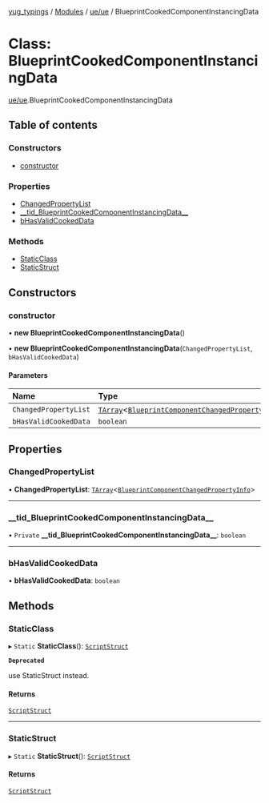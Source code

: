 [yug_typings](../README.md) / [Modules](../modules.md) / [ue/ue](../modules/ue_ue.md) / BlueprintCookedComponentInstancingData

# Class: BlueprintCookedComponentInstancingData

[ue/ue](../modules/ue_ue.md).BlueprintCookedComponentInstancingData

## Table of contents

### Constructors

- [constructor](ue_ue.BlueprintCookedComponentInstancingData.md#constructor)

### Properties

- [ChangedPropertyList](ue_ue.BlueprintCookedComponentInstancingData.md#changedpropertylist)
- [\_\_tid\_BlueprintCookedComponentInstancingData\_\_](ue_ue.BlueprintCookedComponentInstancingData.md#__tid_blueprintcookedcomponentinstancingdata__)
- [bHasValidCookedData](ue_ue.BlueprintCookedComponentInstancingData.md#bhasvalidcookeddata)

### Methods

- [StaticClass](ue_ue.BlueprintCookedComponentInstancingData.md#staticclass)
- [StaticStruct](ue_ue.BlueprintCookedComponentInstancingData.md#staticstruct)

## Constructors

### constructor

• **new BlueprintCookedComponentInstancingData**()

• **new BlueprintCookedComponentInstancingData**(`ChangedPropertyList`, `bHasValidCookedData`)

#### Parameters

| Name | Type |
| :------ | :------ |
| `ChangedPropertyList` | [`TArray`](../interfaces/ue_puerts.TArray.md)<[`BlueprintComponentChangedPropertyInfo`](ue_ue.BlueprintComponentChangedPropertyInfo.md)\> |
| `bHasValidCookedData` | `boolean` |

## Properties

### ChangedPropertyList

• **ChangedPropertyList**: [`TArray`](../interfaces/ue_puerts.TArray.md)<[`BlueprintComponentChangedPropertyInfo`](ue_ue.BlueprintComponentChangedPropertyInfo.md)\>

___

### \_\_tid\_BlueprintCookedComponentInstancingData\_\_

• `Private` **\_\_tid\_BlueprintCookedComponentInstancingData\_\_**: `boolean`

___

### bHasValidCookedData

• **bHasValidCookedData**: `boolean`

## Methods

### StaticClass

▸ `Static` **StaticClass**(): [`ScriptStruct`](ue_ue.ScriptStruct.md)

**`Deprecated`**

use StaticStruct instead.

#### Returns

[`ScriptStruct`](ue_ue.ScriptStruct.md)

___

### StaticStruct

▸ `Static` **StaticStruct**(): [`ScriptStruct`](ue_ue.ScriptStruct.md)

#### Returns

[`ScriptStruct`](ue_ue.ScriptStruct.md)

